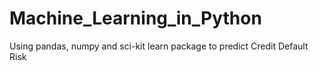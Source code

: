 # Machine_Learning_in_Python
Using pandas, numpy and sci-kit learn package to predict Credit Default Risk

